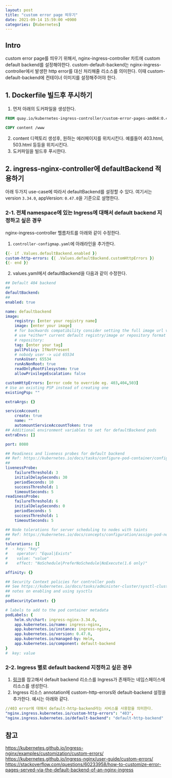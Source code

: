 ```yaml
---
layout: post
title: "custom error page 띄우기"
date: 2021-09-14 15:59:00 +0900
categories: [Kubernetes]
---
```


## Intro

custom error page를 띄우기 위해서, nginx-ingress-controller 차트에 custom default backend를 설정해야한다. custom-default-backend는 nginx-ingress-controller에서 발생한 http error를 대신 처리해줄 리소스를 의미한다. 이때 custom-default-backend에 컨테이너 이미지를 설정해주어야 한다.

## 1. Dockerfile 빌드후 푸시하기

1. 먼저 아래의 도커파일을 생성한다.

```Dockerfile
FROM quay.io/kubernetes-ingress-controller/custom-error-pages-amd64:0.4

COPY content /www
```

2. content 디렉토리 생성후, 원하는 에러페이지를 위치시킨다. 예를들어 403.html, 503.html 등등을 위치시킨다.
3. 도커파일을 빌드후 푸시한다.

## 2. ingress-nginx-controller에 defaultBackend 적용하기

아래 두가지 use-case에 따라서 defaultBackend를 설정할 수 있다. 여기서는 version `3.34.0`, appVersion: `0.47.0`을 기준으로 설명한다.

### 2-1. 전체 namespace에 있는 Ingress에 대해서 default backend 지정하고 싶은 경우

nginx-ingress-controller 헬름차트를 아래와 같이 수정한다.

1. ```controller-configmap.yaml```에 아래라인을 추가한다.

``` yaml
{{- if .Values.defaultBackend.enabled }}
custom-http-errors: {{ .Values.defaultBackend.customHttpErrors }}
{{- end }} 
```

2. values.yaml에서 defaultBackend을 다음과 같이 수정한다.

``` yaml
## Default 404 backend
##
defaultBackend:
##
enabled: true

name: defaultbackend
image:
    registry: [enter your registry name]
    image: [enter your image]
    # for backwards compatibility consider setting the full image url via the repository value below
    # use *either* current default registry/image or repository format or installing chart by providing the values.yaml will fail
    # repository:
    tag: [enter your tag]
    pullPolicy: IfNotPresent
    # nobody user -> uid 65534
    runAsUser: 65534
    runAsNonRoot: true
    readOnlyRootFilesystem: true
    allowPrivilegeEscalation: false

customHttpErrors: [error code to override eg. 403,404,503]
# Use an existing PSP instead of creating one
existingPsp: ""

extraArgs: {}

serviceAccount:
    create: true
    name: ""
    automountServiceAccountToken: true
## Additional environment variables to set for defaultBackend pods
extraEnvs: []

port: 8080

## Readiness and liveness probes for default backend
## Ref: https://kubernetes.io/docs/tasks/configure-pod-container/configure-liveness-readiness-probes/
##
livenessProbe:
    failureThreshold: 3
    initialDelaySeconds: 30
    periodSeconds: 10
    successThreshold: 1
    timeoutSeconds: 5
readinessProbe:
    failureThreshold: 6
    initialDelaySeconds: 0
    periodSeconds: 5
    successThreshold: 1
    timeoutSeconds: 5

## Node tolerations for server scheduling to nodes with taints
## Ref: https://kubernetes.io/docs/concepts/configuration/assign-pod-node/
##
tolerations: []
#  - key: "key"
#    operator: "Equal|Exists"
#    value: "value"
#    effect: "NoSchedule|PreferNoSchedule|NoExecute(1.6 only)"

affinity: {}

## Security Context policies for controller pods
## See https://kubernetes.io/docs/tasks/administer-cluster/sysctl-cluster/ for
## notes on enabling and using sysctls
##
podSecurityContext: {}

# labels to add to the pod container metadata
podLabels: {
    helm.sh/chart: ingress-nginx-3.34.0,
    app.kubernetes.io/name: ingress-nginx,
    app.kubernetes.io/instance: ingress-nginx,
    app.kubernetes.io/version: 0.47.0,
    app.kubernetes.io/managed-by: Helm,
    app.kubernetes.io/component: default-backend
}
#  key: value
```

### 2-2. Ingress 별로 default backend 지정하고 싶은 경우

1. [링크](https://medium.com/alterway/how-to-custom-your-default-backend-on-kubernetes-nginx-controller-9b38048e10c0)를 참고해서 default backend 리소스를 Ingress가 존재하는 네임스페이스에 리소스를 생성한다.
2. Ingress 리소스 annotation에 custom-http-errors와 default-backend 설정을 추가한다. 예시는 아래와 같다.

``` yaml
//403 error에 대해서 default-http-backend라는 서비스를 사용함을 의미한다.
"nginx.ingress.kubernetes.io/custom-http-errors": "403",
"nginx.ingress.kubernetes.io/default-backend": "default-http-backend"
```

## 참고

https://kubernetes.github.io/ingress-nginx/examples/customization/custom-errors/ https://kubernetes.github.io/ingress-nginx/user-guide/custom-errors/ https://stackoverflow.com/questions/60233958/how-to-customize-error-pages-served-via-the-default-backend-of-an-nginx-ingress